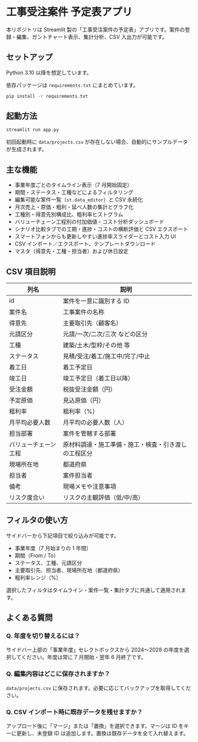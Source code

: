 # 工事受注案件 予定表アプリ

本リポジトリは Streamlit 製の「工事受注案件の予定表」アプリです。案件の登録・編集、ガントチャート表示、集計分析、CSV 入出力が可能です。

## セットアップ

Python 3.10 以降を想定しています。

依存パッケージは `requirements.txt` にまとめています。

```bash
pip install -r requirements.txt
```

## 起動方法

```bash
streamlit run app.py
```

初回起動時に `data/projects.csv` が存在しない場合、自動的にサンプルデータが生成されます。

## 主な機能

- 事業年度ごとのタイムライン表示（7 月開始固定）
- 期間・ステータス・工種などによるフィルタリング
- 編集可能な案件一覧（`st.data_editor`）と CSV 永続化
- 月次売上・原価・粗利・延べ人数の集計とグラフ化
- 工種別・得意先別構成比、粗利率ヒストグラム
- バリューチェーン工程別の付加価値・コスト分析ダッシュボード
- シナリオ比較タブでの工期・進捗・コストの横断評価と CSV エクスポート
- スマートフォンからも更新しやすい進捗率スライダーとコスト入力 UI
- CSV インポート／エクスポート、テンプレートダウンロード
- マスタ（得意先・工種・担当者）および休日設定

## CSV 項目説明

| 列名 | 説明 |
| --- | --- |
| id | 案件を一意に識別する ID |
| 案件名 | 工事案件の名称 |
| 得意先 | 主要取引先（顧客名） |
| 元請区分 | 元請/一次/二次/三次 などの区分 |
| 工種 | 建築/土木/型枠/その他 等 |
| ステータス | 見積/受注/着工/施工中/完了/中止 |
| 着工日 | 着工予定日 |
| 竣工日 | 竣工予定日（着工日以降） |
| 受注金額 | 税抜受注金額（円） |
| 予定原価 | 見込原価（円） |
| 粗利率 | 粗利率（%） |
| 月平均必要人数 | 月平均の必要人数（人） |
| 担当部署 | 案件を管轄する部署 |
| バリューチェーン工程 | 原材料調達・施工準備・施工・検査・引き渡しの工程区分 |
| 現場所在地 | 都道府県 |
| 担当者 | 案件担当者 |
| 備考 | 現場メモや注意事項 |
| リスク度合い | リスクの主観評価（低/中/高） |

## フィルタの使い方

サイドバーから下記項目で絞り込みが可能です。

- 事業年度（7 月始まりの 1 年間）
- 期間（From / To）
- ステータス、工種、元請区分
- 主要取引先、担当者、現場所在地（都道府県）
- 粗利率レンジ（%）

選択したフィルタはタイムライン・案件一覧・集計タブに共通して適用されます。

## よくある質問

### Q. 年度を切り替えるには？
サイドバー上部の「事業年度」セレクトボックスから 2024〜2028 の年度を選択してください。年度は常に 7 月開始・翌年 6 月終了です。

### Q. 編集内容はどこに保存されますか？
`data/projects.csv` に保存されます。必要に応じてバックアップを取得してください。

### Q. CSV インポート時に既存データを残せますか？
アップロード後に「マージ」または「置換」を選択できます。マージは ID をキーに更新し、未登録 ID は追加します。置換は既存データを全て入れ替えます。

